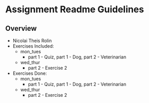 # Assignment Readme Guidelines

## Overview

- Nicolai Theis Rolin
- Exercises Included:
  - mon_tues
    - part 1 - Quiz, part 1 - Dog, part 2 - Veterinarian
  - wed_thur
    - part 2 - Exercise 2
- Exercises Done:
  - mon_tues
    - part 1 - Quiz, part 1 - Dog, part 2 - Veterinarian
  - wed_thur
    - part 2 - Exercise 2

